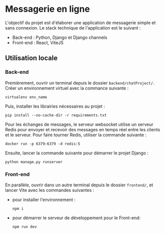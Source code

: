 # Messagerie en ligne

L'objectif du projet est d'élaborer une application de messagerie simple et sans connexion.
Le stack technique de l'application est le suivant :

- Back-end : Python, Django et Django channels
- Front-end : React, ViteJS

## Utilisation locale

### Back-end

Premièrement, ouvrir un terminal depuis le dossier `backend/chatProject/`.
Créer un environnement virtuel avec la commance suivante :

```shell
virtualenv env_name
```

Puis, installer les librairies nécessaires au projet :

```shell
pip install --no-cache-dir -r requirements.txt
```

Pour les échanges de messages, le serveur websocket utilise un serveur Redis pour envoyer et recevoir des messages en temps réel entre les clients et le serveur. Pour faire tourner Redis, utiliser la commande suivante :

```shell
docker run -p 6379:6379 -d redis:5
```

Ensuite, lancer la commande suivante pour démarrer le projet Django :

```shell
python manage.py runserver
```

### Front-end

En parallèle, ouvrir dans un autre terminal depuis le dossier `frontend/`, et lancer Vite avec les commandes suivantes :

- pour installer l'environnement :

  ```shell
  npm i
  ```

- pour démarrer le serveur de développement pour le Front-end:

  ```shell
  npm run dev
  ```
